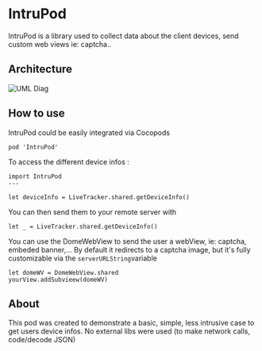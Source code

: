 # IntruPod
IntruPod is a library used to collect data about the client devices, send custom web views ie: captcha..

## Architecture 
![UML Diag](https://i.imgur.com/2tUo2xK.png)
## How to use 
IntruPod could be easily integrated via Cocopods 
```
pod 'IntruPod'
```
To access the different device infos :
```
import IntruPod
---

let deviceInfo = LiveTracker.shared.getDeviceInfo()
```
You can then send them to your remote server with 
```
let _ = LiveTracker.shared.getDeviceInfo()
```
You can use the DomeWebView to send the user a webView, ie: captcha, embeded banner,... 
By default it redirects to a captcha image, but it's fully customizable via the ``serverURLString``variable
```
let domeWV = DomeWebView.shared
yourView.addSubvieew(domeWV)
```

## About
This pod was created to demonstrate a basic, simple, less intrusive case to get users device infos. No external libs were used (to make network calls, code/decode JSON)

